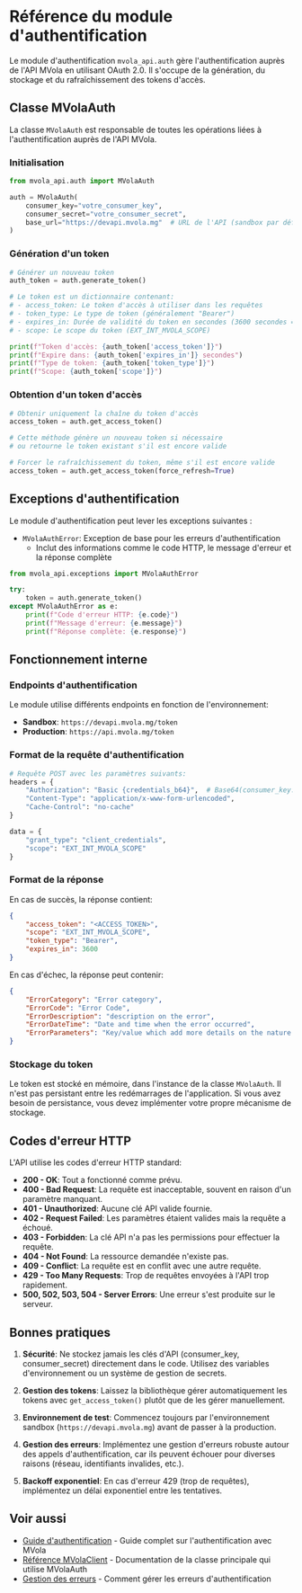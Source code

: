 # Référence du module d'authentification

Le module d'authentification `mvola_api.auth` gère l'authentification auprès de l'API MVola en utilisant OAuth 2.0. Il s'occupe de la génération, du stockage et du rafraîchissement des tokens d'accès.

## Classe MVolaAuth

La classe `MVolaAuth` est responsable de toutes les opérations liées à l'authentification auprès de l'API MVola.

### Initialisation

```python
from mvola_api.auth import MVolaAuth

auth = MVolaAuth(
    consumer_key="votre_consumer_key",
    consumer_secret="votre_consumer_secret",
    base_url="https://devapi.mvola.mg"  # URL de l'API (sandbox par défaut)
)
```

### Génération d'un token

```python
# Générer un nouveau token
auth_token = auth.generate_token()

# Le token est un dictionnaire contenant:
# - access_token: Le token d'accès à utiliser dans les requêtes
# - token_type: Le type de token (généralement "Bearer")
# - expires_in: Durée de validité du token en secondes (3600 secondes = 1 heure)
# - scope: Le scope du token (EXT_INT_MVOLA_SCOPE)

print(f"Token d'accès: {auth_token['access_token']}")
print(f"Expire dans: {auth_token['expires_in']} secondes")
print(f"Type de token: {auth_token['token_type']}")
print(f"Scope: {auth_token['scope']}")
```

### Obtention d'un token d'accès

```python
# Obtenir uniquement la chaîne du token d'accès
access_token = auth.get_access_token()

# Cette méthode génère un nouveau token si nécessaire
# ou retourne le token existant s'il est encore valide

# Forcer le rafraîchissement du token, même s'il est encore valide
access_token = auth.get_access_token(force_refresh=True)
```

## Exceptions d'authentification

Le module d'authentification peut lever les exceptions suivantes :

- `MVolaAuthError`: Exception de base pour les erreurs d'authentification
  - Inclut des informations comme le code HTTP, le message d'erreur et la réponse complète

```python
from mvola_api.exceptions import MVolaAuthError

try:
    token = auth.generate_token()
except MVolaAuthError as e:
    print(f"Code d'erreur HTTP: {e.code}")
    print(f"Message d'erreur: {e.message}")
    print(f"Réponse complète: {e.response}")
```

## Fonctionnement interne

### Endpoints d'authentification

Le module utilise différents endpoints en fonction de l'environnement:

- **Sandbox**: `https://devapi.mvola.mg/token`
- **Production**: `https://api.mvola.mg/token`

### Format de la requête d'authentification

```python
# Requête POST avec les paramètres suivants:
headers = {
    "Authorization": "Basic {credentials_b64}",  # Base64(consumer_key:consumer_secret)
    "Content-Type": "application/x-www-form-urlencoded",
    "Cache-Control": "no-cache"
}

data = {
    "grant_type": "client_credentials",
    "scope": "EXT_INT_MVOLA_SCOPE"
}
```

### Format de la réponse

En cas de succès, la réponse contient:

```json
{
    "access_token": "<ACCESS_TOKEN>",
    "scope": "EXT_INT_MVOLA_SCOPE",
    "token_type": "Bearer",
    "expires_in": 3600
}
```

En cas d'échec, la réponse peut contenir:

```json
{
    "ErrorCategory": "Error category",
    "ErrorCode": "Error Code",
    "ErrorDescription": "description on the error",
    "ErrorDateTime": "Date and time when the error occurred",
    "ErrorParameters": "Key/value which add more details on the nature of the error"
}
```

### Stockage du token

Le token est stocké en mémoire, dans l'instance de la classe `MVolaAuth`. Il n'est pas persistant entre les redémarrages de l'application. Si vous avez besoin de persistance, vous devez implémenter votre propre mécanisme de stockage.

## Codes d'erreur HTTP

L'API utilise les codes d'erreur HTTP standard:

- **200 - OK**: Tout a fonctionné comme prévu.
- **400 - Bad Request**: La requête est inacceptable, souvent en raison d'un paramètre manquant.
- **401 - Unauthorized**: Aucune clé API valide fournie.
- **402 - Request Failed**: Les paramètres étaient valides mais la requête a échoué.
- **403 - Forbidden**: La clé API n'a pas les permissions pour effectuer la requête.
- **404 - Not Found**: La ressource demandée n'existe pas.
- **409 - Conflict**: La requête est en conflit avec une autre requête.
- **429 - Too Many Requests**: Trop de requêtes envoyées à l'API trop rapidement.
- **500, 502, 503, 504 - Server Errors**: Une erreur s'est produite sur le serveur.

## Bonnes pratiques

1. **Sécurité**: Ne stockez jamais les clés d'API (consumer_key, consumer_secret) directement dans le code. Utilisez des variables d'environnement ou un système de gestion de secrets.

2. **Gestion des tokens**: Laissez la bibliothèque gérer automatiquement les tokens avec `get_access_token()` plutôt que de les gérer manuellement.

3. **Environnement de test**: Commencez toujours par l'environnement sandbox (`https://devapi.mvola.mg`) avant de passer à la production.

4. **Gestion des erreurs**: Implémentez une gestion d'erreurs robuste autour des appels d'authentification, car ils peuvent échouer pour diverses raisons (réseau, identifiants invalides, etc.).

5. **Backoff exponentiel**: En cas d'erreur 429 (trop de requêtes), implémentez un délai exponentiel entre les tentatives.

## Voir aussi

- [Guide d'authentification](../guides/authentication.md) - Guide complet sur l'authentification avec MVola
- [Référence MVolaClient](client.md) - Documentation de la classe principale qui utilise MVolaAuth
- [Gestion des erreurs](../guides/error-handling.md) - Comment gérer les erreurs d'authentification